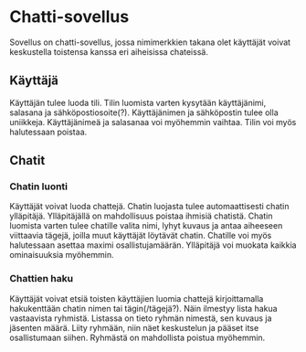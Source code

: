 # Chatti-sovellus

Sovellus on chatti-sovellus, jossa nimimerkkien takana olet käyttäjät voivat keskustella toistensa kanssa eri aiheisissa chateissä.


## Käyttäjä

Käyttäjän tulee luoda tili. Tilin luomista varten kysytään käyttäjänimi, salasana ja sähköpostiosoite(?). Käyttäjänimen ja sähköpostin tulee olla uniikkeja. Käyttäjänimeä ja salasanaa voi myöhemmin vaihtaa. Tilin voi myös halutessaan poistaa.

## Chatit

### Chatin luonti

Käyttäjät voivat luoda chattejä. Chatin luojasta tulee automaattisesti chatin ylläpitäjä. Ylläpitäjällä on mahdollisuus poistaa ihmisiä chatistä. Chatin luomista varten tulee chatille valita nimi, lyhyt kuvaus ja antaa aiheeseen viittaavia tägejä, joilla muut käyttäjät löytävät chatin. Chatille voi myös halutessaan asettaa maximi osallistujamäärän. Ylläpitäjä voi muokata kaikkia ominaisuuksia myöhemmin. 

### Chattien haku

Käyttäjät voivat etsiä toisten käyttäjien luomia chattejä kirjoittamalla hakukenttään chatin nimen tai tägin(/tägejä?). Näin ilmestyy lista hakua vastaavista ryhmistä. Listassa on tieto ryhmän nimestä, sen kuvaus ja jäsenten määrä. Liity ryhmään, niin näet keskustelun ja pääset itse osallistumaan siihen. Ryhmästä on mahdollista poistua myöhemmin. 
